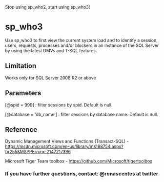
Stop using sp_who2, start using sp_who3!

# sp_who3

Use sp_who3 to first view the current system load and to identify a session, users, requests, processes and/or blockers in an instance of the SQL Server by using the latest DMVs and T-SQL features.

## Limitation

Works only for SQL Server 2008 R2 or above 

## Parameters

[@spid = 999]           : filter sessions by spid. Default is null.

[@database = 'db_name'] : filter sessions by database name. Default is null.


## Reference

Dynamic Management Views and Functions (Transact-SQL) - https://msdn.microsoft.com/en-us/library/ms188754.aspx?f=255&MSPPError=-2147217396
 
Microsoft Tiger Team toolbox - https://github.com/Microsoft/tigertoolbox



### If you have further questions, contact: @ronascentes at twitter
